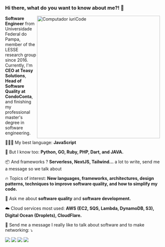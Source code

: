 ### Hi there, what do you want to know about me?! 👋

<!--
**yuryalencar/yuryalencar** is a ✨ _special_ ✨ repository because its `README.md` (this file) appears on your GitHub profile.

Here are some ideas to get you started:

- 🔭 I’m currently working on ...
- 🌱 I’m currently learning ...
- 👯 I’m looking to collaborate on ...
- 🤔 I’m looking for help with ...
- 💬 Ask me about ...
- 📫 How to reach me: ...
- 😄 Pronouns: ...
- ⚡ Fun fact: ...
-->

<img src="https://raw.githubusercontent.com/MicaelliMedeiros/micaellimedeiros/master/image/computer-illustration.png" min-width="400px" max-width="400px" width="400px" align="right" alt="Computador iuriCode">

<p align="left"> 
  <strong>Software Engineer</strong> from Universidade Federal do Pampa, member of the LESSE research group since 2016. Currently, I'm <strong>CEO at Teasy Solutions</strong>, <strong>Head of Software Quality at CondoConta</strong>, and finishing my professional master's degree in software engineering.
</p>

<p align="left">
  👨🏻‍💻 My best language: <strong>JavaScript</strong>
</p>

<p align="left">
  🧠 But I know too: <strong>Python, GO, Ruby, PHP, Dart, and JAVA.</strong>
</p>

<p align="left">
  📦 And frameworks ? <strong>Serverless, NextJS, Tailwind...</strong> a lot to write, send me a message so we talk about
</p>

<p align="left">
  🔥  Topics of interest: <strong>New languages, frameworks, architectures, design patterns, techniques to improve software quality, and how to simplify my code.</strong>
</p>

<p align="left">
  💬  Ask me about <strong>software quality</strong> and <strong>software development.</strong>
</p>

<p align="left">
  ☁️ Cloud services most used: <strong>AWS (EC2, SQS, Lambda, DynamoDB, S3), Digital Ocean (Droplets), CloudFlare.</strong>
</p>

<p align="left">
  📱 Send me a message I really like to talk about software and to make networking: ⤵️
</p>

<p align="left">
  <a href="mailto:yuryalencar19@gmail.com?subject=GitHub Contact: Vamos conversar ?&body=Escreva%20aqui%20o%20motivo%20do%20seu%20contato%20%F0%9F%9A%80" target="_blank" alt="Gmail">
  <img src="https://img.shields.io/badge/-Gmail-FF0000?style=flat-square&labelColor=FF0000&logo=gmail&logoColor=white&link=yuryalencar19@gmail.com" /></a>

  <a href="https://www.linkedin.com/in/yurylima" target="_blank" alt="LinkedIn">
  <img src="https://img.shields.io/badge/-Linkedin-0e76a8?style=flat-square&logo=Linkedin&logoColor=white&link=[link](https://www.linkedin.com/in/yurylima)" /></a>

  <a href="https://api.whatsapp.com/send/?phone=5555984299770&text=GitHub+Contact%3A+%5BEscreva+o+motivo+do+contato%5D&type=phone_number&app_absent=0" target="_blank" alt="WhatsApp">
  <img src="https://img.shields.io/badge/-WhatsApp-25d366?style=flat-square&labelColor=25d366&logo=whatsapp&logoColor=white&link=API-DO-SEU-WHATSAPP"/></a>

  <a href="https://www.instagram.com/yuryalencar/" target="_blank" alt="Instagram">
  <img src="https://img.shields.io/badge/-Instagram-DF0174?style=flat-square&labelColor=DF0174&logo=instagram&logoColor=white&link=LINK-DO-SEU-INSTAGRAM"/></a>
</p>  
